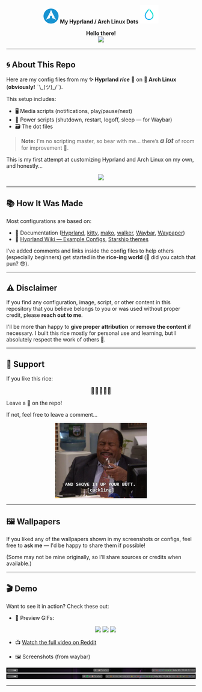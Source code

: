 <p align="center">
  <img src="./Resources/arch.svg" height="40"/>
  <strong>My Hyprland / Arch Linux Dots</strong>
  <img src="./Resources/hyprland.png" height="50"/>
</p>

<p align="center">
  <strong>Hello there!</strong><br>
  <img src="./Resources/hello-there.gif" height="250"/>
</p>

---

## 🌀 About This Repo

Here are my config files from my <strong>✨ Hyprland</strong> ***rice*** 🍚 on <strong>🐧 Arch Linux</strong> (**obviously!** ¯\\\_(ツ)_/¯).

This setup includes:

- 🖥️ Media scripts (notifications, play/pause/next)
- 📴 Power scripts (shutdown, restart, logoff, sleep — for Waybar)
- 🗃️ The dot files

> **Note:** I'm no scripting master, so bear with me... there’s <big>***a lot***</big> of room for improvement 🫡.

This is my first attempt at customizing Hyprland and Arch Linux on my own, and honestly...  
<p align="center">
  <img src="./Resources/thrilled.gif" height="200"/>
</p>

---

## 📚 How It Was Made

Most configurations are based on:

- 📖 Documentation ([Hyprland](https://wiki.hypr.land/), [kitty](https://sw.kovidgoyal.net/kitty/conf/), [mako](https://github.com/emersion/mako/wiki), [walker](https://github.com/abenz1267/walker/wiki), [Waybar](https://github.com/Alexays/Waybar/wiki), [Waypaper](https://anufrievroman.gitbook.io/waypaper))
- 🧠 [Hyprland Wiki — Example Configs](https://wiki.hypr.land/Configuring/Example-configurations/), [Starship themes](https://github.com/starship/starship)

I’ve added comments and links inside the config files to help others (especially beginners) get started in the **rice-ing world** (👀 did you catch that pun? 😎).

---

## ⚠️ Disclaimer

If you find any configuration, image, script, or other content in this repository that you believe belongs to you or was used without proper credit, please **reach out to me**.

I'll be more than happy to **give proper attribution** or **remove the content** if necessary. I built this rice mostly for personal use and learning, but I absolutely respect the work of others 🙏.

---

## 🌟 Support

If you like this rice:

<p align="center">
  <big>🌟🌟🌟🌟🌟</big>
</p>

Leave a 🌟 on the repo!

If not, feel free to leave a comment...

<p align="center">
  <img src="./Resources/stanley.webp" height="200"/>
</p>

---

## 🖼️ Wallpapers

If you liked any of the wallpapers shown in my screenshots or configs, feel free to **ask me** — I'd be happy to share them if possible!

(Some may not be mine originally, so I’ll share sources or credits when available.)

---

## 🎬 Demo

Want to see it in action? Check these out:

- 🔁 Preview GIFs:
  <p align="center">
    <img src="./Resources/rice.gif" height="250"/>
    <img src="./Resources/hyprlock.gif" height="250"/>
    <img src="./Resources/waypaper.gif" height="250"/>
  </p>

- 📺 [Watch the full video on Reddit](https://www.reddit.com/r/hyprland/comments/1lpkz33/yapir_yet_another_poorly_implemented_rice/?utm_source=share&utm_medium=web3x&utm_name=web3xcss&utm_term=1&utm_content=share_button)
- 🖼️ Screenshots (from waybar)
<p align="center">
    <img src="./Resources/waybar1.png"/>
    <img src="./Resources/waybar2.png"/>
</p>

---
